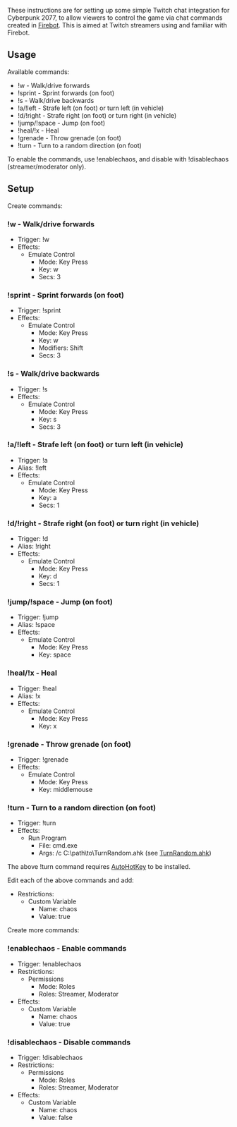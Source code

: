 These instructions are for setting up some simple Twitch chat integration for Cyberpunk 2077, to allow viewers to control the game via chat commands created in [Firebot](https://firebot.app/). This is aimed at Twitch streamers using and familiar with Firebot.

## Usage

Available commands:

- !w - Walk/drive forwards
- !sprint - Sprint forwards (on foot)
- !s - Walk/drive backwards
- !a/!left - Strafe left (on foot) or turn left (in vehicle)
- !d/!right - Strafe right (on foot) or turn right (in vehicle)
- !jump/!space - Jump (on foot)
- !heal/!x - Heal
- !grenade - Throw grenade (on foot)
- !turn - Turn to a random direction (on foot)

To enable the commands, use !enablechaos, and disable with !disablechaos (streamer/moderator only).

## Setup

Create commands:

### !w - Walk/drive forwards

- Trigger: !w
- Effects:
  - Emulate Control
    - Mode: Key Press
    - Key: w
    - Secs: 3

### !sprint - Sprint forwards (on foot)

- Trigger: !sprint
- Effects:
  - Emulate Control
    - Mode: Key Press
    - Key: w
    - Modifiers: Shift
    - Secs: 3

### !s - Walk/drive backwards

- Trigger: !s
- Effects:
  - Emulate Control
    - Mode: Key Press
    - Key: s
    - Secs: 3

### !a/!left - Strafe left (on foot) or turn left (in vehicle)

- Trigger: !a
- Alias: !left
- Effects:
  - Emulate Control
    - Mode: Key Press
    - Key: a
    - Secs: 1

### !d/!right - Strafe right (on foot) or turn right (in vehicle)

- Trigger: !d
- Alias: !right
- Effects:
  - Emulate Control
    - Mode: Key Press
    - Key: d
    - Secs: 1

### !jump/!space - Jump (on foot)

- Trigger: !jump
- Alias: !space
- Effects:
  - Emulate Control
    - Mode: Key Press
    - Key: space

### !heal/!x - Heal

- Trigger: !heal
- Alias: !x
- Effects:
  - Emulate Control
    - Mode: Key Press
    - Key: x

### !grenade - Throw grenade (on foot)

- Trigger: !grenade
- Effects:
  - Emulate Control
    - Mode: Key Press
    - Key: middlemouse

### !turn - Turn to a random direction (on foot)

- Trigger: !turn
- Effects:
  - Run Program
    - File: cmd.exe
    - Args: /c C:\path\to\TurnRandom.ahk (see [TurnRandom.ahk](TurnRandom.ahk))

The above !turn command requires [AutoHotKey](https://www.autohotkey.com/) to be installed.

Edit each of the above commands and add:

- Restrictions:
  - Custom Variable
    - Name: chaos
    - Value: true

Create more commands:

### !enablechaos - Enable commands

- Trigger: !enablechaos
- Restrictions:
  - Permissions
    - Mode: Roles
    - Roles: Streamer, Moderator
- Effects:
  - Custom Variable
    - Name: chaos
    - Value: true

### !disablechaos - Disable commands

- Trigger: !disablechaos
- Restrictions:
  - Permissions
    - Mode: Roles
    - Roles: Streamer, Moderator
- Effects:
  - Custom Variable
    - Name: chaos
    - Value: false
